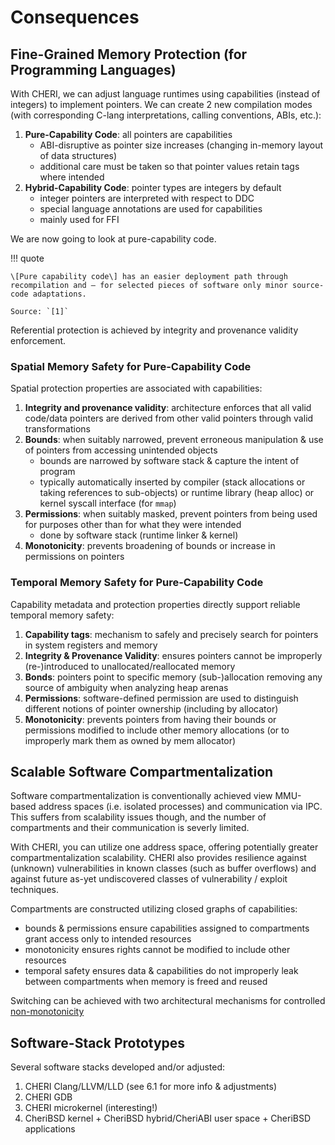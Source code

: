 # Consequences

## Fine-Grained Memory Protection (for Programming Languages)

With CHERI, we can adjust language runtimes using capabilities (instead of integers) to implement pointers. We can create 2 new compilation modes (with corresponding C-lang interpretations, calling conventions, ABIs, etc.):

1. **Pure-Capability Code**: all pointers are capabilities
    - ABI-disruptive as pointer size increases (changing in-memory layout of data structures)
    - additional care must be taken so that pointer values retain tags where intended
2. **Hybrid-Capability Code**: pointer types are integers by default
    - integer pointers are interpreted with respect to DDC
    - special language annotations are used for capabilities
    - mainly used for FFI

We are now going to look at pure-capability code.

!!! quote

    \[Pure capability code\] has an easier deployment path through recompilation and – for selected pieces of software only minor source-code adaptations.

    Source: `[1]`

Referential protection is achieved by integrity and provenance validity enforcement.

### Spatial Memory Safety for Pure-Capability Code

Spatial protection properties are associated with capabilities:

1. **Integrity and provenance validity**: architecture enforces that all valid code/data pointers are derived from other valid pointers through valid transformations
2. **Bounds**: when suitably narrowed, prevent erroneous manipulation & use of pointers from accessing unintended objects
    - bounds are narrowed by software stack & capture the intent of program
    - typically automatically inserted by compiler (stack allocations or taking references to sub-objects) or runtime library (heap alloc) or kernel syscall interface (for `mmap`)
3. **Permissions**: when suitably masked, prevent pointers from being used for purposes other than for what they were intended
    - done by software stack (runtime linker & kernel)
4. **Monotonicity**: prevents broadening of bounds or increase in permissions on pointers

### Temporal Memory Safety for Pure-Capability Code

Capability metadata and protection properties directly support reliable temporal memory safety:

1. **Capability tags**: mechanism to safely and precisely search for pointers in system registers and memory
2. **Integrity & Provenance Validity**: ensures pointers cannot be improperly (re-)introduced to unallocated/reallocated memory
3. **Bonds**: pointers point to specific memory (sub-)allocation removing any source of ambiguity when analyzing heap arenas
4. **Permissions**: software-defined permission are used to distinguish different notions of pointer ownership (including by allocator)
5. **Monotonicity**: prevents pointers from having their bounds or permissions modified to include other memory allocations (or to improperly mark them as owned by mem allocator)

## Scalable Software Compartmentalization

Software compartmentalization is conventionally achieved view MMU-based address spaces (i.e. isolated processes) and communication via IPC. This suffers from scalability issues though, and the number of compartments and their communication is severly limited.

With CHERI, you can utilize one address space, offering potentially greater compartmentalization scalability. CHERI also provides resilience against (unknown) vulnerabilities in known classes (such as buffer overflows) and against future as-yet undiscovered classes of vulnerability / exploit techniques.

Compartments are constructed utilizing closed graphs of capabilities:

- bounds & permissions ensure capabilities assigned to compartments grant access only to intended resources
- monotonicity ensures rights cannot be modified to include other resources
- temporal safety ensures data & capabilities do not improperly leak between compartments when memory is freed and reused

Switching can be achieved with two architectural mechanisms for controlled [non-monotonicity](./capabilities.md#reachable-capability-monotonicity)

## Software-Stack Prototypes

Several software stacks developed and/or adjusted:

1. CHERI Clang/LLVM/LLD (see 6.1 for more info & adjustments)
2. CHERI GDB
3. CHERI microkernel (interesting!)
4. CheriBSD kernel + CheriBSD hybrid/CheriABI user space + CheriBSD applications
